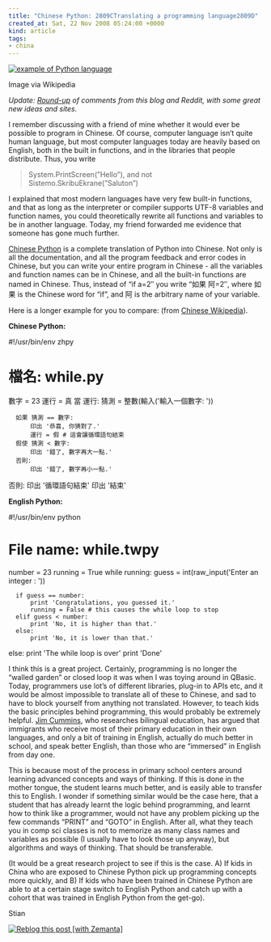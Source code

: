 ```yaml
---
title: "Chinese Python: 2809CTranslating a programming language2809D"
created_at: Sat, 22 Nov 2008 05:24:00 +0000
kind: article
tags:
- china
---
```


[![example of Python
language](http://upload.wikimedia.org/wikipedia/commons/thumb/e/e1/Python_add5_syntax.svg/202px-Python_add5_syntax.svg.png "example of Python language")](http://commons.wikipedia.org/wiki/Image:Python_add5_syntax.svg)

Image via Wikipedia

*Update:
[Round-up](http://reganmian.net/blog/2008/12/04/chinese-python-multilingual-programming-2/)
of comments from this blog and Reddit, with some great new ideas and
sites.*

I remember discussing with a friend of mine whether it would ever be
possible to program in Chinese. Of course, computer language isn’t quite
human language, but most computer languages today are heavily based on
English, both in the built in functions, and in the libraries that
people distribute. Thus, you write

> System.PrintScreen(”Hello”), and not Sistemo.SkribuEkrane(”Saluton”)

I explained that most modern languages have very few built-in functions,
and that as long as the interpreter or compiler supports UTF-8 variables
and function names, you could theoretically rewrite all functions and
variables to be in another language. Today, my friend forwarded me
evidence that someone has gone much further.

[Chinese
Python](http://www.chinesepython.org/cgi_bin/cgb.cgi/english/english.html)
is a complete translation of Python into Chinese. Not only is all the
documentation, and all the program feedback and error codes in Chinese,
but you can write your entire program in Chinese - all the variables and
function names can be in Chinese, and all the built-in functions are
named in Chinese. Thus, instead of “if a=2″ you write “如果 阿=2″, where
如果 is the Chinese word for “if”, and 阿 is the arbitrary name of your
variable.

Here is a longer example for you to compare: (from [Chinese
Wikipedia](http://zh.wikipedia.org/wiki/ZhPy)).

**Chinese Python:**

  #!/usr/bin/env zhpy
  # 檔名: while.py
  數字 = 23
  運行 = 真
  當 運行:
      猜測 = 整數(輸入('輸入一個數字: '))

      如果 猜測 == 數字:
          印出 '恭喜, 你猜對了.'
          運行 = 假 # 這會讓循環語句結束
      假使 猜測 < 數字:
          印出 '錯了, 數字再大一點.'
      否則:
          印出 '錯了, 數字再小一點.'
  否則:
      印出 '循環語句結束'
  印出 '結束'

**English Python:**

  #!/usr/bin/env python
  # File name: while.twpy
  number = 23
  running = True
  while running:
      guess = int(raw_input('Enter an integer : '))

      if guess == number:
          print 'Congratulations, you guessed it.'
          running = False # this causes the while loop to stop
      elif guess < number:
          print 'No, it is higher than that.'
      else:
          print 'No, it is lower than that.'
  else:
      print 'The while loop is over'
  print 'Done'

I think this is a great project. Certainly, programming is no longer the
“walled garden” or closed loop it was when I was toying around in
QBasic. Today, programmers use lot’s of different libraries, plug-in to
APIs etc, and it would be almost impossible to translate all of these to
Chinese, and sad to have to block yourself from anything not translated.
However, to teach kids the basic principles behind programming, this
would probably be extremely helpful. [Jim
Cummins](http://www.iteachilearn.com/cummins/), who researches bilingual
education, has argued that immigrants who receive most of their primary
education in their own languages, and only a bit of training in English,
actually do much better in school, and speak better English, than those
who are “immersed” in English from day one.

This is because most of the process in primary school centers around
learning advanced concepts and ways of thinking. If this is done in the
mother tongue, the student learns much better, and is easily able to
transfer this to English. I wonder if something similar would be the
case here, that a student that has already learnt the logic behind
programming, and learnt how to think like a programmer, would not have
any problem picking up the few commands “PRINT” and “GOTO” in English.
After all, what they teach you in comp sci classes is not to memorize as
many class names and variables as possible (I usually have to look those
up anyway), but algorithms and ways of thinking. That should be
transferable.

(It would be a great research project to see if this is the case. A) If
kids in China who are exposed to Chinese Python pick up programming
concepts more quickly, and B) If kids who have been trained in Chinese
Python are able to at a certain stage switch to English Python and catch
up with a cohort that was trained in English Python from the get-go).

Stian

[![Reblog this post [with
Zemanta]](http://img.zemanta.com/reblog_e.png?x-id=2c6e5143-27e7-4fd1-876a-9b466469c97d)](http://reblog.zemanta.com/zemified/2c6e5143-27e7-4fd1-876a-9b466469c97d/ "Zemified by Zemanta")
